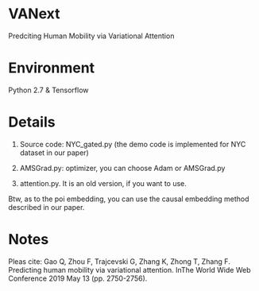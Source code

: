 # VANext
Predciting Human Mobility via Variational Attention

# Environment 

Python 2.7 & Tensorflow

# Details

1. Source code: NYC_gated.py (the demo code is implemented for NYC dataset in our paper)

2. AMSGrad.py: optimizer, you can choose Adam or AMSGrad.py

3. attention.py. It is an old version, if you want to use.

Btw, as to the poi embedding, you can use the causal embedding method described in our paper.

# Notes
Pleas cite:
Gao Q, Zhou F, Trajcevski G, Zhang K, Zhong T, Zhang F. Predicting human mobility via variational attention. InThe World Wide Web Conference 2019 May 13 (pp. 2750-2756).
